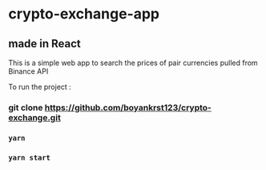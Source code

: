 # crypto-exchange-app 
## made in React 

This is a simple web app to search the prices of pair currencies pulled from Binance API 

To run the project : 

### git clone https://github.com/boyankrst123/crypto-exchange.git
### `yarn`
### `yarn start`
